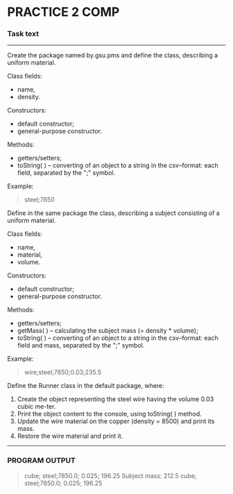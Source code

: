 # PRACTICE 2 COMP


### Task text
---
Create the package named by.gsu.pms and define the class, describing a uniform material.

Class fields:
 - name, 
 - density.

Constructors:
 - default constructor;
 - general-purpose constructor.

Methods: 
 - getters/setters;
 - toString( ) – converting of an object to a string in the csv–format: each field, separated by the ";" symbol. 

Example: 
> steel;7850

Define in the same package the class, describing a subject consisting of a uniform material.

Class fields:
 - name, 
 - material,
 - volume.

Constructors: 
 - default constructor;
 - general-purpose constructor.

Methods: 
 - getters/setters;
 - getMass( ) – calculating the subject mass (= density * volume);
 - toString( ) – converting of an object to a string in the csv–format: each field and mass, separated by the ";" symbol. 

Example: 
> wire;steel;7850;0.03;235.5

Define the Runner class in the default package, where:
1. Create the object representing the steel wire having the volume 0.03 cubic me-ter.
2. Print the object content to the console, using toString( ) method.
3. Update the wire material on the copper (density = 8500) and print its mass.
4. Restore the wire material and print it.

---

### PROGRAM OUTPUT

> cube; steel;7850.0; 0.025; 196.25
> Subject mass: 212.5
> cube; steel;7850.0; 0.025; 196.25
